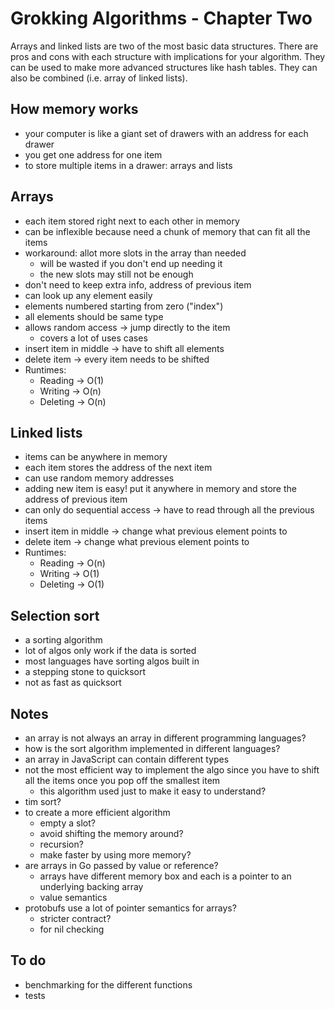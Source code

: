 # Grokking Algorithms - Chapter Two

Arrays and linked lists are two of the most basic data structures.  There are pros and cons with each structure with implications for your algorithm.  They can be used to make more advanced structures like hash tables. They can also be combined (i.e. array of linked lists).

## How memory works
- your computer is like a giant set of drawers with an address for each drawer
- you get one address for one item 
- to store multiple items in a drawer: arrays and lists

## Arrays
- each item stored right next to each other in memory
- can be inflexible because need a chunk of memory that can fit all the items
- workaround: allot more slots in the array than needed
    - will be wasted if you don't end up needing it
    - the new slots may still not be enough
- don't need to keep extra info, address of previous item
- can look up any element easily
- elements numbered starting from zero ("index")
- all elements should be same type
- allows random access -> jump directly to the item
    - covers a lot of uses cases 
- insert item in middle -> have to shift all elements
- delete item -> every item needs to be shifted
- Runtimes:
    - Reading -> O(1)
    - Writing -> O(n)
    - Deleting -> O(n)

## Linked lists
- items can be anywhere in memory
- each item stores the address of the next item
- can use random memory addresses
- adding new item is easy! put it anywhere in memory and store the address of previous item
- can only do sequential access -> have to read through all the previous items
- insert item in middle -> change what previous element points to
- delete item -> change what previous element points to
- Runtimes:
    - Reading -> O(n)
    - Writing -> O(1)
    - Deleting -> O(1)

## Selection sort

- a sorting algorithm
- lot of algos only work if the data is sorted
- most languages have sorting algos built in
- a stepping stone to quicksort 
- not as fast as quicksort 


## Notes
- an array is not always an array in different programming languages?
- how is the sort algorithm implemented in different languages?
- an array in JavaScript can contain different types
- not the most efficient way to implement the algo since you have to shift all the items once you pop off the smallest item 
    - this algorithm used just to make it easy to understand?
- tim sort?
- to create a more efficient algorithm
    - empty a slot? 
    - avoid shifting the memory around?
    - recursion? 
    - make faster by using more memory?
- are arrays in Go passed by value or reference?
    - arrays have different memory box and each is a pointer to an underlying backing array
    - value semantics 
- protobufs use a lot of pointer semantics for arrays?
    - stricter contract?
    - for nil checking

## To do
- benchmarking for the different functions
- tests
    